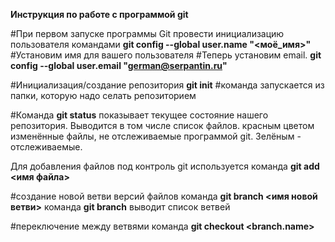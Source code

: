 **Инструкция по работе с программой git**

#При первом запуске программы Git провести инициализацию пользователя командами
**git config --global user.name "<моё_имя>"**
#Установим имя для вашего пользователя
#Теперь установим email. 
**git config --global user.email "<german@serpantin.ru>"**

#Инициализация/создание репозитория
**git init**
#команда запускается из папки, которую надо селать репозиторием

#Команда **git status** показывает текущее состояние нашего репозитория. Выводится в том числе список файлов. красным цветом изменённые файлы, не отслеживаемые программой git. Зелёным - отслеживаемые.

Для добавления файлов под контроль git используется команда **git add <имя файла>**

#создание новой ветви версий файлов
команда **git branch <имя новой ветви>**
команда **git branch** выводит список ветвей

#переключение между ветвями команда **git checkout <branch.name>**

